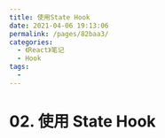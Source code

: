 ```yaml
---
title: 使用State Hook
date: 2021-04-06 19:13:06
permalink: /pages/82baa3/
categories:
  - 《React》笔记
  - Hook
tags:
  -
---
```


# 02. 使用 State Hook
